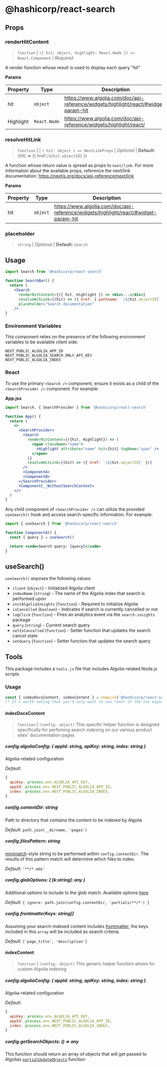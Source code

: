 # @hashicorp/react-search

## Props

### renderHitContent

> `function` | `({ hit: object, Highlight: React.Node }) => React.Component` | _Required_

A render function whose result is used to display each query "hit"

**Params**

| Property  | Type         | Description                                                                         |
|-----------|--------------|-------------------------------------------------------------------------------------|
| hit       | `object`     | https://www.algolia.com/doc/api-reference/widgets/highlight/react/#widget-param-hit |
| Highlight | `React.Node` | https://www.algolia.com/doc/api-reference/widgets/highlight/react/                  |

### resolveHitLink

> `function` | | `( hit: object ) => NextLinkProps` | _Optional_ | **Default:** (hit) => ({ href:`/${hit.objectID}` })

A function whose return value is spread as props to `next/link`.
For more information about the available props, reference the next/link documentation: https://nextjs.org/docs/api-reference/next/link

**Params**

| Property | Type     | Description                                                                         |
|----------|----------|-------------------------------------------------------------------------------------|
| hit      | `object` | https://www.algolia.com/doc/api-reference/widgets/highlight/react/#widget-param-hit |

### placeholder

> `string` | _Optional_ | **Default:** `Search`

## Usage

```jsx
import Search from '@hashicorp/react-search'

function SearchBar() {
  return (
    <Search
      renderHitContent={({ hit, Highlight }) => <div>...</div>}
      resolveHitLink={(hit) => ({ href: { pathname: `/${hit.objectID}`, query: { id: hit.__queryID} } })}
      placeholder="Search documentation"
    />
}
```

### Environment Variables

This component relies on the presence of the following environment variables to be available client side:

```text
NEXT_PUBLIC_ALGOLIA_APP_ID
NEXT_PUBLIC_ALGOLIA_SEARCH_ONLY_API_KEY
NEXT_PUBLIC_ALGOLIA_INDEX
```

### React

To use the primary `<Search />` component, ensure it exists as a child of the `<SearchProvider />` component. For example:

**App.jsx**

```jsx
import Search, { SearchProvider } from '@hashicorp/react-search'

function App() {
  return (
    <>
      <SearchProvider>
        <Search
          renderHitContent={({hit, Highlight}) => (
            <span className="name">
              <Highlight attribute="name" hit={hit} tagName="span" />
            </span>
          )}
          resolveHitLink={(hit) => ({ href: `/${hit.objectID}` })}
        />
        <ComponentA>
        <ComponentB>
      </SearchProvider>
      <ComponentC__WithoutSearchContext>
    </>
  )
}
```

Any child component of `<SearchProvider />` can utilize the provided `useSearch()` hook and access search-specific information. For example:

```jsx
import { useSearch } from '@hashicorp/react-search'

function ComponentA() {
  const { query } = useSearch()

  return <code>Search query: {query}</code>
}
```

## useSearch()

`useSearch()` exposes the following values:

- `client` (`object`) - Initialized Algolia client
- `indexName` (`string`) - The name of the Algolia index that search is performed upon
- `initAlgoliaInsights` (`function`) - Required to initialize Algolia
- `isCancelled` (`boolean`) - Indicates if search is currently cancelled or not
- `logClick` (`function`) - Fires an analytics event via the `search-insights` package
- `query` (`string`) - Current search query
- `setIsCancelled` (`function`) - Setter function that updates the search cancel state
- `setQuery` (`function`) - Setter function that updates the search query


## Tools

This package includes a `tools.js` file that includes Algolia-related Node.js scripts

### Usage

```js
const { indexDocsContent, indexContent } = require('@hashicorp/react-search/tools')
/* It's worth noting that you'd only want to use *one* of the two exported functions */
```

#### indexDocsContent
> `function` | `(config: object)`
This specific helper function is designed specifically for perfoming search indexing on our various product sites' documentation pages.

##### config.algoliaConfig: { appId: string, apiKey: string, index: string }

Algolia-related configuration

_Default_:
```js
{
  apiKey: process.env.ALGOLIA_API_KEY,
  appId: process.env.NEXT_PUBLIC_ALGOLIA_APP_ID,
  index: process.env.NEXT_PUBLIC_ALGOLIA_INDEX,
}
```

##### config.contentDir: string

Path to directory that contains the content to be indexed by Algolia

_Default_: `path.join(__dirname, 'pages')`

##### config.filesPattern: string

[minimatch](https://github.com/isaacs/minimatch)-style string to be performed within `config.contentDir`. The results of this pattern match will determine which files to index.

_Default_: `'**/*.mdx'`

##### config.globOptions: { [k:string]: any }

Additional options to include to the glob match. Available options [here](https://github.com/isaacs/node-glob#options)

_Default_: `{ ignore: path.join(config.contentDir, 'partials/**/*') }`

##### config.frontmatterKeys: string[]

Assuming your search-indexed content includes [frontmatter](https://jekyllrb.com/docs/front-matter/), the keys included in this `array` will be included as search criteria.

_Default_: `['page_title', 'description']`


#### indexContent
> `function` | `(config: object)`
This generic helper function allows for custom Algolia indexing

##### config.algoliaConfig: { appId: string, apiKey: string, index: string }

Algolia-related configuration

_Default_:
```js
{
  apiKey: process.env.ALGOLIA_API_KEY,
  appId: process.env.NEXT_PUBLIC_ALGOLIA_APP_ID,
  index: process.env.NEXT_PUBLIC_ALGOLIA_INDEX,
}
```

##### config.getSearchObjects: () => any

This function should return an array of objects that will get passed to Algolias [`partialUpdateObjects`](https://www.algolia.com/doc/api-reference/api-methods/partial-update-objects/) function
